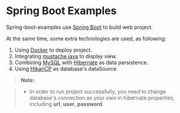 # Spring Boot Examples

Spring-boot-examples use [Spring Boot](http://projects.spring.io/spring-boot/) to build web project.

At the same time, some extra technologies are used, as following:

1. Using [Docker](https://www.docker.com/) to deploy project.
2. Integrating [mustache.java](https://github.com/spullara/mustache.java) to display view.
3. Combining [MySQL](https://www.mysql.com/) with [Hibernate](http://hibernate.org/) as data persistence.
4. Using [HikariCP](https://github.com/brettwooldridge/HikariCP) as database's dataSource.

> **Note:**

> - In order to run project successfully, you need to change database's connection as your own in hibernate.properties, including **url**, **user**, **password**.